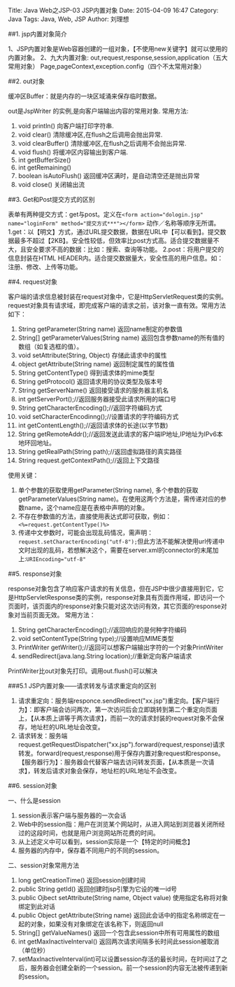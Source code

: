 Title: Java Web之JSP-03 JSP内置对象
Date: 2015-04-09 16:47
Category: Java
Tags: Java, Web, JSP
Author: 刘理想

##1. jsp内置对象简介

1、JSP内置对象是Web容器创建的一组对象，【不使用new关键字】就可以使用的内置对象。
2、九大内置对象:
out,request,response,session,application（五大常用对象）
Page,pageContext,exception.config（四个不太常用对象）

##2. out对象

缓冲区Buffer：就是内存的一块区域涌来保存临时数据。

out是JspWriter 的实例,是向客户端输出内容的常用对象.
常用方法:

1. void println() 向客户端打印字符串.
2. void clear() 清除缓冲区,在flush之后调用会抛出异常.
3. void clearBuffer() 清除缓冲区,在flush之后调用不会抛出异常.
4. void flush() 将缓冲区内容输出到客户端.
5. int getBufferSize() 
6. int getRemaining()
7. boolean isAutoFlush() 返回缓冲区满时，是自动清空还是抛出异常
8. void close() 关闭输出流

##3. Get和Post提交方式的区别

表单有两种提交方式：get与post。定义在`<form action="dologin.jsp" name="loginForm" method="提交方式***"></form>` 动作／名称等顺序无所谓。
1.get：以【明文】方式，通过URL提交数据，数据在URL中【可以看到】。提交数据最多不超过【2KB】。安全性较低，但效率比post方式高。适合提交数据量不大，且安全要求不高的数据：比如：搜索、查询等功能。
2.post：将用户提交的信息封装在HTML HEADER内。适合提交数据量大，安全性高的用户信息。如：注册、修改、上传等功能。

##4. request对象

客户端的请求信息被封装在request对象中，它是HttpServletRequest类的实例。request对象具有请求域，即完成客户端的请求之前，该对象一直有效。常用方法如下：

1. String getParameter(String name) 返回name制定的参数值
2. String[] getParameterValues(String name) 返回包含参数name的所有值的数组（如复选框的值）。
3. void setAttribute(String, Object) 存储此请求中的属性
4. object getAttribute(String name) 返回制定属性的属性值
5. String getContentType() 得到请求体的mime类型
6. String getProtocol() 返回请求用的协议类型及版本号
7. String getServerName() 返回接受请求的服务器主机名
8. int getServerPort();//返回服务器接受此请求所用的端口号
9. String getCharacterEncoding();//返回字符编码方式
10. void setCharacterEncodinng();//设置请求的字符编码方式
11. int getContentLength();//返回请求体的长途(以字节数)
12. String getRemoteAddr();//返回发送此请求的客户端IP地址,IP地址为IPv6本地环回地址。
13. String getRealPath(String path);//返回虚拟路径的真实路径
14. String request.getContextPath();//返回上下文路径

使用关键：
1. 单个参数的获取使用getParameter(String name), 多个参数的获取getParameterValues(String name)。在使用这两个方法是，需传递对应的参数name，这个name应是在表格中声明的对象。
2. 不存在参数值的方法，直接使用表达式即可获取，例如：`<%=request.getContentType()%>`
3. 传递中文参数时，可能会出现乱码情况，需声明：`request.setCharacterEncoding("utf-8");`但此方法不能解决使用url传递中文时出现的乱码，若想解决这个，需要在server.xml的connector的末尾加上:`URIEncoding="utf-8"`

##5. response对象

response对象包含了响应客户请求的有关信息，但在JSP中很少直接用到它，它是HttpServletResponse类的实例，response对象具有页面作用域，即访问一个页面时，该页面内的response对象只能对这次访问有效，其它页面的response对象对当前页面无效。
常用方法：

1. String getCharacterEncoding();//返回响应的是何种字符编码
2. void setContentType(String type);//设置响应MIME类型
3. PrintWriter getWriter();//返回可以想客户端输出字符的一个对象PrintWriter
4. sendRedirect(java.lang.String location);//重新定向客户端请求

PrintWriter比out对象先打印。调用out.flush()可以解决

###5.1 JSP内置对象——请求转发与请求重定向的区别

1. 请求重定向：服务端responce.sendRedirect("xx.jsp")重定向。【客户端行为】：即客户端会访问两次，第一次访问后会立即跳转到第二个重定向页面上，【从本质上讲等于两次请求】，而前一次的请求封装的request对象不会保存，地址栏的URL地址会改变。
2. 请求转发：服务端request.getRequestDispatcher("xx.jsp").forward(request,response)请求转发。forward(request,response)用于保存内置对象request和response。【服务器行为】：服务器会代替客户端去访问转发页面，【从本质是一次请求】，转发后请求对象会保存，地址栏的URL地址不会改变。

##6. session对象

一、什么是session

1. session表示客户端与服务器的一次会话
2. Web中的session指：用户在浏览某个网站时，从进入网站到浏览器关闭所经过的这段时间，也就是用户浏览网站所花费的时间。
3. 从上述定义中可以看到，session实际是一个【特定的时间概念】
4. 服务器的内存中，保存着不同用户的不同的session。

二、session对象常用方法

1. long getCreationTime() 返回session创建时间
2. public String getId() 返回创建时jsp引擎为它设的唯一id号
3. public Ojbect setAttribute(String name, Object value) 使用指定名称将对象绑定到此对话
4. public Object getAttribute(String name) 返回此会话中的指定名称绑定在一起的对象，如果没有对象绑定在该名称下，则返回null
5. String[] getValueNames() 返回一个包含此session中所有可用属性的数组
6. int getMaxInactiveInterval() 返回两次请求间隔多长时间此session被取消（单位秒）
7. setMaxInactiveInterval(int)可以设置session存活的最长时间，在时间过了之后，服务器会创建全新的一个session。前一个session的内容无法被传递到新的session。
